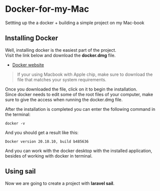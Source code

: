 # Docker-for-my-Mac
Settting up the a docker + building a simple project on my Mac-book

## Installing Docker
Well, installing docker is the easiest part of the project.<br />
Visit the link below and download the **docker.dmg** file.<br />
- [Docker website](https://www.docker.com/products/docker-desktop)

> If your using Macbook with Apple chip, make sure to download the file that matches your system requirements.

Once you downloaded the file, click on it to begin the installation.<br />
Since docker needs to edit some of the root files of your computer, make sure to give the access when running the docker.dmg file.<br />

After the installation is completed you can enter the following command in the terminal:
```shell
docker -v
```

And you should get a result like this:
```shell
Docker version 20.10.10, build b485636
```

And you can work with the docker desktop with the installed application, besides of working with docker in terminal.

## Using sail
Now we are going to create a project with **laravel sail**.
